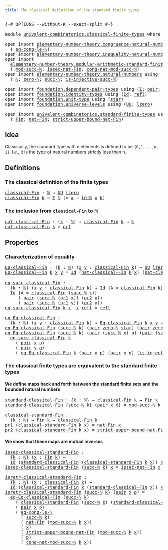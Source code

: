 ```yaml
---
title: The classical definition of the standard finite types
---
```


<pre class="Agda"><a id="79" class="Symbol">{-#</a> <a id="83" class="Keyword">OPTIONS</a> <a id="91" class="Pragma">--without-K</a> <a id="103" class="Pragma">--exact-split</a> <a id="117" class="Symbol">#-}</a>

<a id="122" class="Keyword">module</a> <a id="129" href="univalent-combinatorics.classical-finite-types.html" class="Module">univalent-combinatorics.classical-finite-types</a> <a id="176" class="Keyword">where</a>

<a id="183" class="Keyword">open</a> <a id="188" class="Keyword">import</a> <a id="195" href="elementary-number-theory.congruence-natural-numbers.html" class="Module">elementary-number-theory.congruence-natural-numbers</a> <a id="247" class="Keyword">using</a>
  <a id="255" class="Symbol">(</a> <a id="257" href="elementary-number-theory.congruence-natural-numbers.html#4336" class="Function">eq-cong-le-ℕ</a><a id="269" class="Symbol">)</a>
<a id="271" class="Keyword">open</a> <a id="276" class="Keyword">import</a> <a id="283" href="elementary-number-theory.inequality-natural-numbers.html" class="Module">elementary-number-theory.inequality-natural-numbers</a> <a id="335" class="Keyword">using</a> <a id="341" class="Symbol">(</a><a id="342" href="elementary-number-theory.inequality-natural-numbers.html#7781" class="Function">le-ℕ</a><a id="346" class="Symbol">)</a>
<a id="348" class="Keyword">open</a> <a id="353" class="Keyword">import</a>
  <a id="362" href="elementary-number-theory.modular-arithmetic-standard-finite-types.html" class="Module">elementary-number-theory.modular-arithmetic-standard-finite-types</a> <a id="428" class="Keyword">using</a>
  <a id="436" class="Symbol">(</a> <a id="438" href="elementary-number-theory.modular-arithmetic-standard-finite-types.html#2873" class="Function">mod-succ-ℕ</a><a id="448" class="Symbol">;</a> <a id="450" href="elementary-number-theory.modular-arithmetic-standard-finite-types.html#5492" class="Function">issec-nat-Fin</a><a id="463" class="Symbol">;</a> <a id="465" href="elementary-number-theory.modular-arithmetic-standard-finite-types.html#3580" class="Function">cong-nat-mod-succ-ℕ</a><a id="484" class="Symbol">)</a>
<a id="486" class="Keyword">open</a> <a id="491" class="Keyword">import</a> <a id="498" href="elementary-number-theory.natural-numbers.html" class="Module">elementary-number-theory.natural-numbers</a> <a id="539" class="Keyword">using</a>
  <a id="547" class="Symbol">(</a> <a id="549" href="elementary-number-theory.natural-numbers.html#1444" class="Datatype">ℕ</a><a id="550" class="Symbol">;</a> <a id="552" href="elementary-number-theory.natural-numbers.html#1465" class="InductiveConstructor">zero-ℕ</a><a id="558" class="Symbol">;</a> <a id="560" href="elementary-number-theory.natural-numbers.html#1478" class="InductiveConstructor">succ-ℕ</a><a id="566" class="Symbol">;</a> <a id="568" href="elementary-number-theory.natural-numbers.html#2693" class="Function">is-injective-succ-ℕ</a><a id="587" class="Symbol">)</a>

<a id="590" class="Keyword">open</a> <a id="595" class="Keyword">import</a> <a id="602" href="foundation.dependent-pair-types.html" class="Module">foundation.dependent-pair-types</a> <a id="634" class="Keyword">using</a> <a id="640" class="Symbol">(</a><a id="641" href="foundation-core.dependent-pair-types.html#502" class="Record">Σ</a><a id="642" class="Symbol">;</a> <a id="644" href="foundation-core.dependent-pair-types.html#575" class="InductiveConstructor">pair</a><a id="648" class="Symbol">;</a> <a id="650" href="foundation-core.dependent-pair-types.html#592" class="Field">pr1</a><a id="653" class="Symbol">;</a> <a id="655" href="foundation-core.dependent-pair-types.html#604" class="Field">pr2</a><a id="658" class="Symbol">)</a>
<a id="660" class="Keyword">open</a> <a id="665" class="Keyword">import</a> <a id="672" href="foundation.identity-types.html" class="Module">foundation.identity-types</a> <a id="698" class="Keyword">using</a> <a id="704" class="Symbol">(</a><a id="705" href="foundation-core.identity-types.html#641" class="Datatype">Id</a><a id="707" class="Symbol">;</a> <a id="709" href="foundation-core.identity-types.html#694" class="InductiveConstructor">refl</a><a id="713" class="Symbol">)</a>
<a id="715" class="Keyword">open</a> <a id="720" class="Keyword">import</a> <a id="727" href="foundation.unit-type.html" class="Module">foundation.unit-type</a> <a id="748" class="Keyword">using</a> <a id="754" class="Symbol">(</a><a id="755" href="foundation.unit-type.html#999" class="InductiveConstructor">star</a><a id="759" class="Symbol">)</a>
<a id="761" class="Keyword">open</a> <a id="766" class="Keyword">import</a> <a id="773" href="foundation.universe-levels.html" class="Module">foundation.universe-levels</a> <a id="800" class="Keyword">using</a> <a id="806" class="Symbol">(</a><a id="807" href="foundation-core.universe-levels.html#222" class="Primitive">UU</a><a id="809" class="Symbol">;</a> <a id="811" href="Agda.Primitive.html#764" class="Primitive">lzero</a><a id="816" class="Symbol">)</a>

<a id="819" class="Keyword">open</a> <a id="824" class="Keyword">import</a> <a id="831" href="univalent-combinatorics.standard-finite-types.html" class="Module">univalent-combinatorics.standard-finite-types</a> <a id="877" class="Keyword">using</a>
  <a id="885" class="Symbol">(</a> <a id="887" href="univalent-combinatorics.standard-finite-types.html#2085" class="Function">Fin</a><a id="890" class="Symbol">;</a> <a id="892" href="univalent-combinatorics.standard-finite-types.html#5606" class="Function">nat-Fin</a><a id="899" class="Symbol">;</a> <a id="901" href="univalent-combinatorics.standard-finite-types.html#5707" class="Function">strict-upper-bound-nat-Fin</a><a id="927" class="Symbol">)</a>
</pre>
## Idea

Classically, the standard type with n elements is defined to be `{0,1,...,n-1}`, i.e., it is the type of natural numbers strictly less than n.

## Definitions

### The classical definition of the finite types

<pre class="Agda"><a id="classical-Fin"></a><a id="1161" href="univalent-combinatorics.classical-finite-types.html#1161" class="Function">classical-Fin</a> <a id="1175" class="Symbol">:</a> <a id="1177" href="elementary-number-theory.natural-numbers.html#1444" class="Datatype">ℕ</a> <a id="1179" class="Symbol">→</a> <a id="1181" href="foundation-core.universe-levels.html#222" class="Primitive">UU</a> <a id="1184" href="Agda.Primitive.html#764" class="Primitive">lzero</a>
<a id="1190" href="univalent-combinatorics.classical-finite-types.html#1161" class="Function">classical-Fin</a> <a id="1204" href="univalent-combinatorics.classical-finite-types.html#1204" class="Bound">k</a> <a id="1206" class="Symbol">=</a> <a id="1208" href="foundation-core.dependent-pair-types.html#502" class="Record">Σ</a> <a id="1210" href="elementary-number-theory.natural-numbers.html#1444" class="Datatype">ℕ</a> <a id="1212" class="Symbol">(λ</a> <a id="1215" href="univalent-combinatorics.classical-finite-types.html#1215" class="Bound">x</a> <a id="1217" class="Symbol">→</a> <a id="1219" href="elementary-number-theory.inequality-natural-numbers.html#7781" class="Function">le-ℕ</a> <a id="1224" href="univalent-combinatorics.classical-finite-types.html#1215" class="Bound">x</a> <a id="1226" href="univalent-combinatorics.classical-finite-types.html#1204" class="Bound">k</a><a id="1227" class="Symbol">)</a>
</pre>
### The inclusion from `classical-Fin` to ℕ

<pre class="Agda"><a id="nat-classical-Fin"></a><a id="1287" href="univalent-combinatorics.classical-finite-types.html#1287" class="Function">nat-classical-Fin</a> <a id="1305" class="Symbol">:</a> <a id="1307" class="Symbol">(</a><a id="1308" href="univalent-combinatorics.classical-finite-types.html#1308" class="Bound">k</a> <a id="1310" class="Symbol">:</a> <a id="1312" href="elementary-number-theory.natural-numbers.html#1444" class="Datatype">ℕ</a><a id="1313" class="Symbol">)</a> <a id="1315" class="Symbol">→</a> <a id="1317" href="univalent-combinatorics.classical-finite-types.html#1161" class="Function">classical-Fin</a> <a id="1331" href="univalent-combinatorics.classical-finite-types.html#1308" class="Bound">k</a> <a id="1333" class="Symbol">→</a> <a id="1335" href="elementary-number-theory.natural-numbers.html#1444" class="Datatype">ℕ</a>
<a id="1337" href="univalent-combinatorics.classical-finite-types.html#1287" class="Function">nat-classical-Fin</a> <a id="1355" href="univalent-combinatorics.classical-finite-types.html#1355" class="Bound">k</a> <a id="1357" class="Symbol">=</a> <a id="1359" href="foundation-core.dependent-pair-types.html#592" class="Field">pr1</a>
</pre>
## Properties

### Characterization of equality

<pre class="Agda"><a id="Eq-classical-Fin"></a><a id="1425" href="univalent-combinatorics.classical-finite-types.html#1425" class="Function">Eq-classical-Fin</a> <a id="1442" class="Symbol">:</a> <a id="1444" class="Symbol">(</a><a id="1445" href="univalent-combinatorics.classical-finite-types.html#1445" class="Bound">k</a> <a id="1447" class="Symbol">:</a> <a id="1449" href="elementary-number-theory.natural-numbers.html#1444" class="Datatype">ℕ</a><a id="1450" class="Symbol">)</a> <a id="1452" class="Symbol">(</a><a id="1453" href="univalent-combinatorics.classical-finite-types.html#1453" class="Bound">x</a> <a id="1455" href="univalent-combinatorics.classical-finite-types.html#1455" class="Bound">y</a> <a id="1457" class="Symbol">:</a> <a id="1459" href="univalent-combinatorics.classical-finite-types.html#1161" class="Function">classical-Fin</a> <a id="1473" href="univalent-combinatorics.classical-finite-types.html#1445" class="Bound">k</a><a id="1474" class="Symbol">)</a> <a id="1476" class="Symbol">→</a> <a id="1478" href="foundation-core.universe-levels.html#222" class="Primitive">UU</a> <a id="1481" href="Agda.Primitive.html#764" class="Primitive">lzero</a>
<a id="1487" href="univalent-combinatorics.classical-finite-types.html#1425" class="Function">Eq-classical-Fin</a> <a id="1504" href="univalent-combinatorics.classical-finite-types.html#1504" class="Bound">k</a> <a id="1506" href="univalent-combinatorics.classical-finite-types.html#1506" class="Bound">x</a> <a id="1508" href="univalent-combinatorics.classical-finite-types.html#1508" class="Bound">y</a> <a id="1510" class="Symbol">=</a> <a id="1512" href="foundation-core.identity-types.html#641" class="Datatype">Id</a> <a id="1515" class="Symbol">(</a><a id="1516" href="univalent-combinatorics.classical-finite-types.html#1287" class="Function">nat-classical-Fin</a> <a id="1534" href="univalent-combinatorics.classical-finite-types.html#1504" class="Bound">k</a> <a id="1536" href="univalent-combinatorics.classical-finite-types.html#1506" class="Bound">x</a><a id="1537" class="Symbol">)</a> <a id="1539" class="Symbol">(</a><a id="1540" href="univalent-combinatorics.classical-finite-types.html#1287" class="Function">nat-classical-Fin</a> <a id="1558" href="univalent-combinatorics.classical-finite-types.html#1504" class="Bound">k</a> <a id="1560" href="univalent-combinatorics.classical-finite-types.html#1508" class="Bound">y</a><a id="1561" class="Symbol">)</a>

<a id="eq-succ-classical-Fin"></a><a id="1564" href="univalent-combinatorics.classical-finite-types.html#1564" class="Function">eq-succ-classical-Fin</a> <a id="1586" class="Symbol">:</a>
  <a id="1590" class="Symbol">(</a><a id="1591" href="univalent-combinatorics.classical-finite-types.html#1591" class="Bound">k</a> <a id="1593" class="Symbol">:</a> <a id="1595" href="elementary-number-theory.natural-numbers.html#1444" class="Datatype">ℕ</a><a id="1596" class="Symbol">)</a> <a id="1598" class="Symbol">(</a><a id="1599" href="univalent-combinatorics.classical-finite-types.html#1599" class="Bound">x</a> <a id="1601" href="univalent-combinatorics.classical-finite-types.html#1601" class="Bound">y</a> <a id="1603" class="Symbol">:</a> <a id="1605" href="univalent-combinatorics.classical-finite-types.html#1161" class="Function">classical-Fin</a> <a id="1619" href="univalent-combinatorics.classical-finite-types.html#1591" class="Bound">k</a><a id="1620" class="Symbol">)</a> <a id="1622" class="Symbol">→</a> <a id="1624" href="foundation-core.identity-types.html#641" class="Datatype">Id</a> <a id="1627" class="Symbol">{</a><a id="1628" class="Argument">A</a> <a id="1630" class="Symbol">=</a> <a id="1632" href="univalent-combinatorics.classical-finite-types.html#1161" class="Function">classical-Fin</a> <a id="1646" href="univalent-combinatorics.classical-finite-types.html#1591" class="Bound">k</a><a id="1647" class="Symbol">}</a> <a id="1649" href="univalent-combinatorics.classical-finite-types.html#1599" class="Bound">x</a> <a id="1651" href="univalent-combinatorics.classical-finite-types.html#1601" class="Bound">y</a> <a id="1653" class="Symbol">→</a>
  <a id="1657" href="foundation-core.identity-types.html#641" class="Datatype">Id</a> <a id="1660" class="Symbol">{</a><a id="1661" class="Argument">A</a> <a id="1663" class="Symbol">=</a> <a id="1665" href="univalent-combinatorics.classical-finite-types.html#1161" class="Function">classical-Fin</a> <a id="1679" class="Symbol">(</a><a id="1680" href="elementary-number-theory.natural-numbers.html#1478" class="InductiveConstructor">succ-ℕ</a> <a id="1687" href="univalent-combinatorics.classical-finite-types.html#1591" class="Bound">k</a><a id="1688" class="Symbol">)}</a>
     <a id="1696" class="Symbol">(</a> <a id="1698" href="foundation-core.dependent-pair-types.html#575" class="InductiveConstructor">pair</a> <a id="1703" class="Symbol">(</a><a id="1704" href="elementary-number-theory.natural-numbers.html#1478" class="InductiveConstructor">succ-ℕ</a> <a id="1711" class="Symbol">(</a><a id="1712" href="foundation-core.dependent-pair-types.html#592" class="Field">pr1</a> <a id="1716" href="univalent-combinatorics.classical-finite-types.html#1599" class="Bound">x</a><a id="1717" class="Symbol">))</a> <a id="1720" class="Symbol">(</a><a id="1721" href="foundation-core.dependent-pair-types.html#604" class="Field">pr2</a> <a id="1725" href="univalent-combinatorics.classical-finite-types.html#1599" class="Bound">x</a><a id="1726" class="Symbol">))</a>
     <a id="1734" class="Symbol">(</a> <a id="1736" href="foundation-core.dependent-pair-types.html#575" class="InductiveConstructor">pair</a> <a id="1741" class="Symbol">(</a><a id="1742" href="elementary-number-theory.natural-numbers.html#1478" class="InductiveConstructor">succ-ℕ</a> <a id="1749" class="Symbol">(</a><a id="1750" href="foundation-core.dependent-pair-types.html#592" class="Field">pr1</a> <a id="1754" href="univalent-combinatorics.classical-finite-types.html#1601" class="Bound">y</a><a id="1755" class="Symbol">))</a> <a id="1758" class="Symbol">(</a><a id="1759" href="foundation-core.dependent-pair-types.html#604" class="Field">pr2</a> <a id="1763" href="univalent-combinatorics.classical-finite-types.html#1601" class="Bound">y</a><a id="1764" class="Symbol">))</a>
<a id="1767" href="univalent-combinatorics.classical-finite-types.html#1564" class="Function">eq-succ-classical-Fin</a> <a id="1789" href="univalent-combinatorics.classical-finite-types.html#1789" class="Bound">k</a> <a id="1791" href="univalent-combinatorics.classical-finite-types.html#1791" class="Bound">x</a> <a id="1793" class="DottedPattern Symbol">.</a><a id="1794" href="univalent-combinatorics.classical-finite-types.html#1791" class="DottedPattern Bound">x</a> <a id="1796" href="foundation-core.identity-types.html#694" class="InductiveConstructor">refl</a> <a id="1801" class="Symbol">=</a> <a id="1803" href="foundation-core.identity-types.html#694" class="InductiveConstructor">refl</a>

<a id="eq-Eq-classical-Fin"></a><a id="1809" href="univalent-combinatorics.classical-finite-types.html#1809" class="Function">eq-Eq-classical-Fin</a> <a id="1829" class="Symbol">:</a>
  <a id="1833" class="Symbol">(</a><a id="1834" href="univalent-combinatorics.classical-finite-types.html#1834" class="Bound">k</a> <a id="1836" class="Symbol">:</a> <a id="1838" href="elementary-number-theory.natural-numbers.html#1444" class="Datatype">ℕ</a><a id="1839" class="Symbol">)</a> <a id="1841" class="Symbol">(</a><a id="1842" href="univalent-combinatorics.classical-finite-types.html#1842" class="Bound">x</a> <a id="1844" href="univalent-combinatorics.classical-finite-types.html#1844" class="Bound">y</a> <a id="1846" class="Symbol">:</a> <a id="1848" href="univalent-combinatorics.classical-finite-types.html#1161" class="Function">classical-Fin</a> <a id="1862" href="univalent-combinatorics.classical-finite-types.html#1834" class="Bound">k</a><a id="1863" class="Symbol">)</a> <a id="1865" class="Symbol">→</a> <a id="1867" href="univalent-combinatorics.classical-finite-types.html#1425" class="Function">Eq-classical-Fin</a> <a id="1884" href="univalent-combinatorics.classical-finite-types.html#1834" class="Bound">k</a> <a id="1886" href="univalent-combinatorics.classical-finite-types.html#1842" class="Bound">x</a> <a id="1888" href="univalent-combinatorics.classical-finite-types.html#1844" class="Bound">y</a> <a id="1890" class="Symbol">→</a> <a id="1892" href="foundation-core.identity-types.html#641" class="Datatype">Id</a> <a id="1895" href="univalent-combinatorics.classical-finite-types.html#1842" class="Bound">x</a> <a id="1897" href="univalent-combinatorics.classical-finite-types.html#1844" class="Bound">y</a>
<a id="1899" href="univalent-combinatorics.classical-finite-types.html#1809" class="Function">eq-Eq-classical-Fin</a> <a id="1919" class="Symbol">(</a><a id="1920" href="elementary-number-theory.natural-numbers.html#1478" class="InductiveConstructor">succ-ℕ</a> <a id="1927" href="univalent-combinatorics.classical-finite-types.html#1927" class="Bound">k</a><a id="1928" class="Symbol">)</a> <a id="1930" class="Symbol">(</a><a id="1931" href="foundation-core.dependent-pair-types.html#575" class="InductiveConstructor">pair</a> <a id="1936" href="elementary-number-theory.natural-numbers.html#1465" class="InductiveConstructor">zero-ℕ</a> <a id="1943" href="foundation.unit-type.html#999" class="InductiveConstructor">star</a><a id="1947" class="Symbol">)</a> <a id="1949" class="Symbol">(</a><a id="1950" href="foundation-core.dependent-pair-types.html#575" class="InductiveConstructor">pair</a> <a id="1955" href="elementary-number-theory.natural-numbers.html#1465" class="InductiveConstructor">zero-ℕ</a> <a id="1962" href="foundation.unit-type.html#999" class="InductiveConstructor">star</a><a id="1966" class="Symbol">)</a> <a id="1968" href="univalent-combinatorics.classical-finite-types.html#1968" class="Bound">e</a> <a id="1970" class="Symbol">=</a> <a id="1972" href="foundation-core.identity-types.html#694" class="InductiveConstructor">refl</a>
<a id="1977" href="univalent-combinatorics.classical-finite-types.html#1809" class="Function">eq-Eq-classical-Fin</a> <a id="1997" class="Symbol">(</a><a id="1998" href="elementary-number-theory.natural-numbers.html#1478" class="InductiveConstructor">succ-ℕ</a> <a id="2005" href="univalent-combinatorics.classical-finite-types.html#2005" class="Bound">k</a><a id="2006" class="Symbol">)</a> <a id="2008" class="Symbol">(</a><a id="2009" href="foundation-core.dependent-pair-types.html#575" class="InductiveConstructor">pair</a> <a id="2014" class="Symbol">(</a><a id="2015" href="elementary-number-theory.natural-numbers.html#1478" class="InductiveConstructor">succ-ℕ</a> <a id="2022" href="univalent-combinatorics.classical-finite-types.html#2022" class="Bound">x</a><a id="2023" class="Symbol">)</a> <a id="2025" href="univalent-combinatorics.classical-finite-types.html#2025" class="Bound">p</a><a id="2026" class="Symbol">)</a> <a id="2028" class="Symbol">(</a><a id="2029" href="foundation-core.dependent-pair-types.html#575" class="InductiveConstructor">pair</a> <a id="2034" class="Symbol">(</a><a id="2035" href="elementary-number-theory.natural-numbers.html#1478" class="InductiveConstructor">succ-ℕ</a> <a id="2042" href="univalent-combinatorics.classical-finite-types.html#2042" class="Bound">y</a><a id="2043" class="Symbol">)</a> <a id="2045" href="univalent-combinatorics.classical-finite-types.html#2045" class="Bound">q</a><a id="2046" class="Symbol">)</a> <a id="2048" href="univalent-combinatorics.classical-finite-types.html#2048" class="Bound">e</a> <a id="2050" class="Symbol">=</a>
  <a id="2054" href="univalent-combinatorics.classical-finite-types.html#1564" class="Function">eq-succ-classical-Fin</a> <a id="2076" href="univalent-combinatorics.classical-finite-types.html#2005" class="Bound">k</a>
    <a id="2082" class="Symbol">(</a> <a id="2084" href="foundation-core.dependent-pair-types.html#575" class="InductiveConstructor">pair</a> <a id="2089" href="univalent-combinatorics.classical-finite-types.html#2022" class="Bound">x</a> <a id="2091" href="univalent-combinatorics.classical-finite-types.html#2025" class="Bound">p</a><a id="2092" class="Symbol">)</a>
    <a id="2098" class="Symbol">(</a> <a id="2100" href="foundation-core.dependent-pair-types.html#575" class="InductiveConstructor">pair</a> <a id="2105" href="univalent-combinatorics.classical-finite-types.html#2042" class="Bound">y</a> <a id="2107" href="univalent-combinatorics.classical-finite-types.html#2045" class="Bound">q</a><a id="2108" class="Symbol">)</a>
    <a id="2114" class="Symbol">(</a> <a id="2116" href="univalent-combinatorics.classical-finite-types.html#1809" class="Function">eq-Eq-classical-Fin</a> <a id="2136" href="univalent-combinatorics.classical-finite-types.html#2005" class="Bound">k</a> <a id="2138" class="Symbol">(</a><a id="2139" href="foundation-core.dependent-pair-types.html#575" class="InductiveConstructor">pair</a> <a id="2144" href="univalent-combinatorics.classical-finite-types.html#2022" class="Bound">x</a> <a id="2146" href="univalent-combinatorics.classical-finite-types.html#2025" class="Bound">p</a><a id="2147" class="Symbol">)</a> <a id="2149" class="Symbol">(</a><a id="2150" href="foundation-core.dependent-pair-types.html#575" class="InductiveConstructor">pair</a> <a id="2155" href="univalent-combinatorics.classical-finite-types.html#2042" class="Bound">y</a> <a id="2157" href="univalent-combinatorics.classical-finite-types.html#2045" class="Bound">q</a><a id="2158" class="Symbol">)</a> <a id="2160" class="Symbol">(</a><a id="2161" href="elementary-number-theory.natural-numbers.html#2693" class="Function">is-injective-succ-ℕ</a> <a id="2181" href="univalent-combinatorics.classical-finite-types.html#2048" class="Bound">e</a><a id="2182" class="Symbol">))</a>
</pre>
### The classical finite types are equivalent to the standard finite types

#### We define maps back and forth between the standard finite sets and the bounded natural numbers

<pre class="Agda"><a id="standard-classical-Fin"></a><a id="2375" href="univalent-combinatorics.classical-finite-types.html#2375" class="Function">standard-classical-Fin</a> <a id="2398" class="Symbol">:</a> <a id="2400" class="Symbol">{</a><a id="2401" href="univalent-combinatorics.classical-finite-types.html#2401" class="Bound">k</a> <a id="2403" class="Symbol">:</a> <a id="2405" href="elementary-number-theory.natural-numbers.html#1444" class="Datatype">ℕ</a><a id="2406" class="Symbol">}</a> <a id="2408" class="Symbol">→</a> <a id="2410" href="univalent-combinatorics.classical-finite-types.html#1161" class="Function">classical-Fin</a> <a id="2424" href="univalent-combinatorics.classical-finite-types.html#2401" class="Bound">k</a> <a id="2426" class="Symbol">→</a> <a id="2428" href="univalent-combinatorics.standard-finite-types.html#2085" class="Function">Fin</a> <a id="2432" href="univalent-combinatorics.classical-finite-types.html#2401" class="Bound">k</a>
<a id="2434" href="univalent-combinatorics.classical-finite-types.html#2375" class="Function">standard-classical-Fin</a> <a id="2457" class="Symbol">{</a><a id="2458" href="elementary-number-theory.natural-numbers.html#1478" class="InductiveConstructor">succ-ℕ</a> <a id="2465" href="univalent-combinatorics.classical-finite-types.html#2465" class="Bound">k</a><a id="2466" class="Symbol">}</a> <a id="2468" class="Symbol">(</a><a id="2469" href="foundation-core.dependent-pair-types.html#575" class="InductiveConstructor">pair</a> <a id="2474" href="univalent-combinatorics.classical-finite-types.html#2474" class="Bound">x</a> <a id="2476" href="univalent-combinatorics.classical-finite-types.html#2476" class="Bound">H</a><a id="2477" class="Symbol">)</a> <a id="2479" class="Symbol">=</a> <a id="2481" href="elementary-number-theory.modular-arithmetic-standard-finite-types.html#2873" class="Function">mod-succ-ℕ</a> <a id="2492" href="univalent-combinatorics.classical-finite-types.html#2465" class="Bound">k</a> <a id="2494" href="univalent-combinatorics.classical-finite-types.html#2474" class="Bound">x</a>

<a id="classical-standard-Fin"></a><a id="2497" href="univalent-combinatorics.classical-finite-types.html#2497" class="Function">classical-standard-Fin</a> <a id="2520" class="Symbol">:</a>
  <a id="2524" class="Symbol">(</a><a id="2525" href="univalent-combinatorics.classical-finite-types.html#2525" class="Bound">k</a> <a id="2527" class="Symbol">:</a> <a id="2529" href="elementary-number-theory.natural-numbers.html#1444" class="Datatype">ℕ</a><a id="2530" class="Symbol">)</a> <a id="2532" class="Symbol">→</a> <a id="2534" href="univalent-combinatorics.standard-finite-types.html#2085" class="Function">Fin</a> <a id="2538" href="univalent-combinatorics.classical-finite-types.html#2525" class="Bound">k</a> <a id="2540" class="Symbol">→</a> <a id="2542" href="univalent-combinatorics.classical-finite-types.html#1161" class="Function">classical-Fin</a> <a id="2556" href="univalent-combinatorics.classical-finite-types.html#2525" class="Bound">k</a>
<a id="2558" href="foundation-core.dependent-pair-types.html#592" class="Field">pr1</a> <a id="2562" class="Symbol">(</a><a id="2563" href="univalent-combinatorics.classical-finite-types.html#2497" class="Function">classical-standard-Fin</a> <a id="2586" href="univalent-combinatorics.classical-finite-types.html#2586" class="Bound">k</a> <a id="2588" href="univalent-combinatorics.classical-finite-types.html#2588" class="Bound">x</a><a id="2589" class="Symbol">)</a> <a id="2591" class="Symbol">=</a> <a id="2593" href="univalent-combinatorics.standard-finite-types.html#5606" class="Function">nat-Fin</a> <a id="2601" href="univalent-combinatorics.classical-finite-types.html#2588" class="Bound">x</a>
<a id="2603" href="foundation-core.dependent-pair-types.html#604" class="Field">pr2</a> <a id="2607" class="Symbol">(</a><a id="2608" href="univalent-combinatorics.classical-finite-types.html#2497" class="Function">classical-standard-Fin</a> <a id="2631" href="univalent-combinatorics.classical-finite-types.html#2631" class="Bound">k</a> <a id="2633" href="univalent-combinatorics.classical-finite-types.html#2633" class="Bound">x</a><a id="2634" class="Symbol">)</a> <a id="2636" class="Symbol">=</a> <a id="2638" href="univalent-combinatorics.standard-finite-types.html#5707" class="Function">strict-upper-bound-nat-Fin</a> <a id="2665" href="univalent-combinatorics.classical-finite-types.html#2633" class="Bound">x</a>
</pre>
#### We show that these maps are mutual inverses

<pre class="Agda"><a id="issec-classical-standard-Fin"></a><a id="2730" href="univalent-combinatorics.classical-finite-types.html#2730" class="Function">issec-classical-standard-Fin</a> <a id="2759" class="Symbol">:</a>
  <a id="2763" class="Symbol">{</a><a id="2764" href="univalent-combinatorics.classical-finite-types.html#2764" class="Bound">k</a> <a id="2766" class="Symbol">:</a> <a id="2768" href="elementary-number-theory.natural-numbers.html#1444" class="Datatype">ℕ</a><a id="2769" class="Symbol">}</a> <a id="2771" class="Symbol">(</a><a id="2772" href="univalent-combinatorics.classical-finite-types.html#2772" class="Bound">x</a> <a id="2774" class="Symbol">:</a> <a id="2776" href="univalent-combinatorics.standard-finite-types.html#2085" class="Function">Fin</a> <a id="2780" href="univalent-combinatorics.classical-finite-types.html#2764" class="Bound">k</a><a id="2781" class="Symbol">)</a> <a id="2783" class="Symbol">→</a>
  <a id="2787" href="foundation-core.identity-types.html#641" class="Datatype">Id</a> <a id="2790" class="Symbol">(</a><a id="2791" href="univalent-combinatorics.classical-finite-types.html#2375" class="Function">standard-classical-Fin</a> <a id="2814" class="Symbol">(</a><a id="2815" href="univalent-combinatorics.classical-finite-types.html#2497" class="Function">classical-standard-Fin</a> <a id="2838" href="univalent-combinatorics.classical-finite-types.html#2764" class="Bound">k</a> <a id="2840" href="univalent-combinatorics.classical-finite-types.html#2772" class="Bound">x</a><a id="2841" class="Symbol">))</a> <a id="2844" href="univalent-combinatorics.classical-finite-types.html#2772" class="Bound">x</a>
<a id="2846" href="univalent-combinatorics.classical-finite-types.html#2730" class="Function">issec-classical-standard-Fin</a> <a id="2875" class="Symbol">{</a><a id="2876" href="elementary-number-theory.natural-numbers.html#1478" class="InductiveConstructor">succ-ℕ</a> <a id="2883" href="univalent-combinatorics.classical-finite-types.html#2883" class="Bound">k</a><a id="2884" class="Symbol">}</a> <a id="2886" href="univalent-combinatorics.classical-finite-types.html#2886" class="Bound">x</a> <a id="2888" class="Symbol">=</a> <a id="2890" href="elementary-number-theory.modular-arithmetic-standard-finite-types.html#5492" class="Function">issec-nat-Fin</a> <a id="2904" href="univalent-combinatorics.classical-finite-types.html#2886" class="Bound">x</a>

<a id="isretr-classical-standard-Fin"></a><a id="2907" href="univalent-combinatorics.classical-finite-types.html#2907" class="Function">isretr-classical-standard-Fin</a> <a id="2937" class="Symbol">:</a>
  <a id="2941" class="Symbol">{</a><a id="2942" href="univalent-combinatorics.classical-finite-types.html#2942" class="Bound">k</a> <a id="2944" class="Symbol">:</a> <a id="2946" href="elementary-number-theory.natural-numbers.html#1444" class="Datatype">ℕ</a><a id="2947" class="Symbol">}</a> <a id="2949" class="Symbol">(</a><a id="2950" href="univalent-combinatorics.classical-finite-types.html#2950" class="Bound">x</a> <a id="2952" class="Symbol">:</a> <a id="2954" href="univalent-combinatorics.classical-finite-types.html#1161" class="Function">classical-Fin</a> <a id="2968" href="univalent-combinatorics.classical-finite-types.html#2942" class="Bound">k</a><a id="2969" class="Symbol">)</a> <a id="2971" class="Symbol">→</a>
  <a id="2975" href="foundation-core.identity-types.html#641" class="Datatype">Id</a> <a id="2978" class="Symbol">(</a><a id="2979" href="univalent-combinatorics.classical-finite-types.html#2497" class="Function">classical-standard-Fin</a> <a id="3002" href="univalent-combinatorics.classical-finite-types.html#2942" class="Bound">k</a> <a id="3004" class="Symbol">(</a><a id="3005" href="univalent-combinatorics.classical-finite-types.html#2375" class="Function">standard-classical-Fin</a> <a id="3028" href="univalent-combinatorics.classical-finite-types.html#2950" class="Bound">x</a><a id="3029" class="Symbol">))</a> <a id="3032" href="univalent-combinatorics.classical-finite-types.html#2950" class="Bound">x</a>
<a id="3034" href="univalent-combinatorics.classical-finite-types.html#2907" class="Function">isretr-classical-standard-Fin</a> <a id="3064" class="Symbol">{</a><a id="3065" href="elementary-number-theory.natural-numbers.html#1478" class="InductiveConstructor">succ-ℕ</a> <a id="3072" href="univalent-combinatorics.classical-finite-types.html#3072" class="Bound">k</a><a id="3073" class="Symbol">}</a> <a id="3075" class="Symbol">(</a><a id="3076" href="foundation-core.dependent-pair-types.html#575" class="InductiveConstructor">pair</a> <a id="3081" href="univalent-combinatorics.classical-finite-types.html#3081" class="Bound">x</a> <a id="3083" href="univalent-combinatorics.classical-finite-types.html#3083" class="Bound">p</a><a id="3084" class="Symbol">)</a> <a id="3086" class="Symbol">=</a>
  <a id="3090" href="univalent-combinatorics.classical-finite-types.html#1809" class="Function">eq-Eq-classical-Fin</a> <a id="3110" class="Symbol">(</a><a id="3111" href="elementary-number-theory.natural-numbers.html#1478" class="InductiveConstructor">succ-ℕ</a> <a id="3118" href="univalent-combinatorics.classical-finite-types.html#3072" class="Bound">k</a><a id="3119" class="Symbol">)</a>
    <a id="3125" class="Symbol">(</a> <a id="3127" href="univalent-combinatorics.classical-finite-types.html#2497" class="Function">classical-standard-Fin</a> <a id="3150" class="Symbol">(</a><a id="3151" href="elementary-number-theory.natural-numbers.html#1478" class="InductiveConstructor">succ-ℕ</a> <a id="3158" href="univalent-combinatorics.classical-finite-types.html#3072" class="Bound">k</a><a id="3159" class="Symbol">)</a> <a id="3161" class="Symbol">(</a><a id="3162" href="univalent-combinatorics.classical-finite-types.html#2375" class="Function">standard-classical-Fin</a> <a id="3185" class="Symbol">(</a><a id="3186" href="foundation-core.dependent-pair-types.html#575" class="InductiveConstructor">pair</a> <a id="3191" href="univalent-combinatorics.classical-finite-types.html#3081" class="Bound">x</a> <a id="3193" href="univalent-combinatorics.classical-finite-types.html#3083" class="Bound">p</a><a id="3194" class="Symbol">)))</a>
    <a id="3202" class="Symbol">(</a> <a id="3204" href="foundation-core.dependent-pair-types.html#575" class="InductiveConstructor">pair</a> <a id="3209" href="univalent-combinatorics.classical-finite-types.html#3081" class="Bound">x</a> <a id="3211" href="univalent-combinatorics.classical-finite-types.html#3083" class="Bound">p</a><a id="3212" class="Symbol">)</a>
    <a id="3218" class="Symbol">(</a> <a id="3220" href="elementary-number-theory.congruence-natural-numbers.html#4336" class="Function">eq-cong-le-ℕ</a>
      <a id="3239" class="Symbol">(</a> <a id="3241" href="elementary-number-theory.natural-numbers.html#1478" class="InductiveConstructor">succ-ℕ</a> <a id="3248" href="univalent-combinatorics.classical-finite-types.html#3072" class="Bound">k</a><a id="3249" class="Symbol">)</a>
      <a id="3257" class="Symbol">(</a> <a id="3259" href="univalent-combinatorics.standard-finite-types.html#5606" class="Function">nat-Fin</a> <a id="3267" class="Symbol">(</a><a id="3268" href="elementary-number-theory.modular-arithmetic-standard-finite-types.html#2873" class="Function">mod-succ-ℕ</a> <a id="3279" href="univalent-combinatorics.classical-finite-types.html#3072" class="Bound">k</a> <a id="3281" href="univalent-combinatorics.classical-finite-types.html#3081" class="Bound">x</a><a id="3282" class="Symbol">))</a>
      <a id="3291" class="Symbol">(</a> <a id="3293" href="univalent-combinatorics.classical-finite-types.html#3081" class="Bound">x</a><a id="3294" class="Symbol">)</a>
      <a id="3302" class="Symbol">(</a> <a id="3304" href="univalent-combinatorics.standard-finite-types.html#5707" class="Function">strict-upper-bound-nat-Fin</a> <a id="3331" class="Symbol">(</a><a id="3332" href="elementary-number-theory.modular-arithmetic-standard-finite-types.html#2873" class="Function">mod-succ-ℕ</a> <a id="3343" href="univalent-combinatorics.classical-finite-types.html#3072" class="Bound">k</a> <a id="3345" href="univalent-combinatorics.classical-finite-types.html#3081" class="Bound">x</a><a id="3346" class="Symbol">))</a>
      <a id="3355" class="Symbol">(</a> <a id="3357" href="univalent-combinatorics.classical-finite-types.html#3083" class="Bound">p</a><a id="3358" class="Symbol">)</a>
      <a id="3366" class="Symbol">(</a> <a id="3368" href="elementary-number-theory.modular-arithmetic-standard-finite-types.html#3580" class="Function">cong-nat-mod-succ-ℕ</a> <a id="3388" href="univalent-combinatorics.classical-finite-types.html#3072" class="Bound">k</a> <a id="3390" href="univalent-combinatorics.classical-finite-types.html#3081" class="Bound">x</a><a id="3391" class="Symbol">))</a>
</pre>